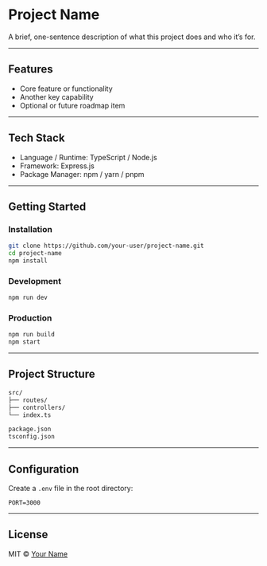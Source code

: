# Project Name

A brief, one-sentence description of what this project does and who it’s for.

---

## Features

- Core feature or functionality
- Another key capability
- Optional or future roadmap item

---

## Tech Stack

- Language / Runtime: TypeScript / Node.js
- Framework: Express.js
- Package Manager: npm / yarn / pnpm

---

## Getting Started

### Installation

```bash
git clone https://github.com/your-user/project-name.git
cd project-name
npm install
```

### Development

```bash
npm run dev
```

### Production

```bash
npm run build
npm start
```

---

## Project Structure

```txt
src/
├── routes/
├── controllers/
└── index.ts

package.json
tsconfig.json
```

---

## Configuration

Create a `.env` file in the root directory:

```env
PORT=3000
```

---

## License

MIT © [Your Name](https://github.com/your-user)

